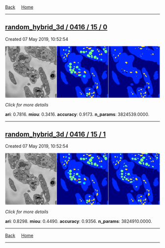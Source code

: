 
[Back](..)&nbsp;&nbsp;&nbsp;&nbsp;&nbsp;[Home](https://leapmanlab.github.io/snapshots)

---

<div class="summary"><a href="0"><h2>random_hybrid_3d / 0416 / 15 / 0</h2></a><p>Created 07 May 2019, 10:52:54
</p><a href="0"><img src="0/media/summary.png" align="center"></a><p>
<i>Click for more details</i>
</p></div>

**ari**: 0.7816. **miou**: 0.3416. **accuracy**: 0.9173. **n_params**: 3824539.0000. 

---

<div class="summary"><a href="1"><h2>random_hybrid_3d / 0416 / 15 / 1</h2></a><p>Created 07 May 2019, 10:52:54
</p><a href="1"><img src="1/media/summary.png" align="center"></a><p>
<i>Click for more details</i>
</p></div>

**ari**: 0.8298. **miou**: 0.4490. **accuracy**: 0.9356. **n_params**: 3824910.0000. 

---

[Back](..)&nbsp;&nbsp;&nbsp;&nbsp;&nbsp;[Home](https://leapmanlab.github.io/snapshots)

---